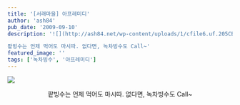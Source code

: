 ```yaml
---
title: '[서래마을] 아프레미디'
author: 'ash84'
pub_date: '2009-09-10'
description: '![](http://ash84.net/wp-content/uploads/1/cfile6.uf.205CBA0E4AA1D9BA8D29A7.JPG)

팥빙수는 언제 먹어도 마시따. 없다면, 녹차빙수도 Call~'
featured_image: ''
tags: ['녹차빙수', '아프레미디']
---
```



![](http://ash84.net/wp-content/uploads/1/cfile6.uf.205CBA0E4AA1D9BA8D29A7.JPG)

<div style="TEXT-ALIGN: center">팥빙수는 언제 먹어도 마시따. 없다면, 녹차빙수도 Call~</div>

